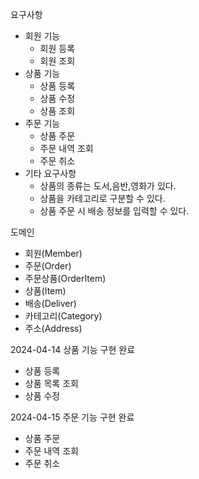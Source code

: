 요구사항 
* 회원 기능
  - 회원 등록
  - 회원 조회
* 상품 기능
  - 상품 등록
  - 상품 수정
  - 상품 조회
* 주문 기능
  - 상품 주문
  - 주문 내역 조회
  - 주문 취소
* 기타 요구사항
  - 상품의 종류는 도서,음반,영화가 있다.
  - 상품을 카테고리로 구분할 수 있다.
  - 상품 주문 시 배송 정보를 입력할 수 있다.

도메인 
* 회원(Member)
* 주문(Order)
* 주문상품(OrderItem)
* 상품(Item)
* 배송(Deliver)
* 카테고리(Category)
* 주소(Address)

2024-04-14 
상품 기능 구현 완료 
* 상품 등록
* 상품 목록 조회
* 상품 수정

2024-04-15 
주문 기능 구현 완료 
* 상품 주문
* 주문 내역 조회
* 주문 취소 
  
